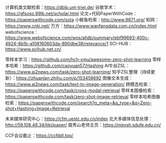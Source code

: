 计算机类文献检索：https://dblp.uni-trier.de/
谷歌学术：https://gfsoso.99lb.net/scholar.html
论文+代码PaperWithCode：https://paperswithcode.com/sota
小鲸鱼检索：http://www.9871.org/
知网：https://www.cnki.net/
万方：https://www.wanfangdata.com.cn/index.html
webofscience：https://www.webofscience.com/wos/alldb/summary/ebf99693-400c-4824-8b1b-a108160603da-890dbe38/relevance/1
SCI-HUB：https://www.scihub.net.cn/


零样本学习：https://github.com/hch-xmu/awesome-zero-shot-learning
零样本哈希：https://github.com/caoyuan57/Hashing
AI牛丝ZSL：https://www.ai2news.com/task/zero-shot-learning/
知乎ZSL整理（持续更新）：https://zhuanlan.zhihu.com/p/153458692
图像文本生成：https://www.ai2news.com/task/text-to-image-generation/
跨模态检索：https://paperswithcode.com/task/cross-modal-retrieval
零样本图像检索：https://paperswithcode.com/task/zero-shot-image-retrieval
零样本哈希图像检索：https://paperswithcode.com/search?q_meta=&q_type=&q=Zero-shot+Hashing+Image+Retrieval

未来媒体研究中心：https://cfm.uestc.edu.cn/index
北大多媒体信息处理：http://59.108.48.34/tiki/paper/
聂秀山老师主页：https://niexsh.sdufe.edu.cn/

CCF会议截止：https://ccfddl.top/
